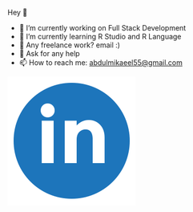 Hey 👋

- 🔭 I’m currently working on Full Stack Development
- 👯 I’m currently learning R Studio and R Language
- 💼 Any freelance work? email :)
- 💬 Ask for any help
- 📫 How to reach me: abdulmikaeel55@gmail.com









<a target="_blank" href="https://www.linkedin.com/in/abdul-sahib-05159521b/">
 <img src="523681.png">
</a>

